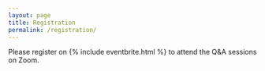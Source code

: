 ```yaml
---
layout: page
title: Registration
permalink: /registration/
---
```


Please register on {% include eventbrite.html %} to attend the Q&A sessions on Zoom.
